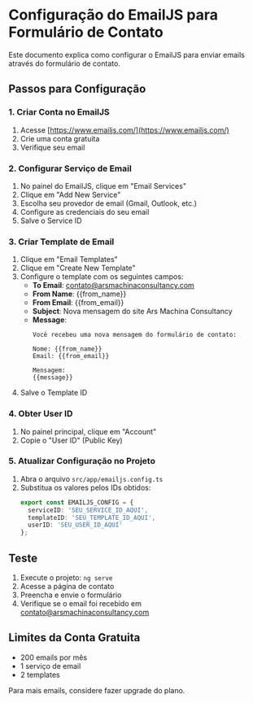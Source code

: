# Configuração do EmailJS para Formulário de Contato

Este documento explica como configurar o EmailJS para enviar emails através do formulário de contato.

## Passos para Configuração

### 1. Criar Conta no EmailJS
1. Acesse [https://www.emailjs.com/](https://www.emailjs.com/)
2. Crie uma conta gratuita
3. Verifique seu email

### 2. Configurar Serviço de Email
1. No painel do EmailJS, clique em "Email Services"
2. Clique em "Add New Service"
3. Escolha seu provedor de email (Gmail, Outlook, etc.)
4. Configure as credenciais do seu email
5. Salve o Service ID

### 3. Criar Template de Email
1. Clique em "Email Templates"
2. Clique em "Create New Template"
3. Configure o template com os seguintes campos:
   - **To Email**: contato@arsmachinaconsultancy.com
   - **From Name**: {{from_name}}
   - **From Email**: {{from_email}}
   - **Subject**: Nova mensagem do site Ars Machina Consultancy
   - **Message**:
     ```
     Você recebeu uma nova mensagem do formulário de contato:

     Nome: {{from_name}}
     Email: {{from_email}}

     Mensagem:
     {{message}}
     ```
4. Salve o Template ID

### 4. Obter User ID
1. No painel principal, clique em "Account"
2. Copie o "User ID" (Public Key)

### 5. Atualizar Configuração no Projeto
1. Abra o arquivo `src/app/emailjs.config.ts`
2. Substitua os valores pelos IDs obtidos:
   ```typescript
   export const EMAILJS_CONFIG = {
     serviceID: 'SEU_SERVICE_ID_AQUI',
     templateID: 'SEU_TEMPLATE_ID_AQUI',
     userID: 'SEU_USER_ID_AQUI'
   };
   ```

## Teste
1. Execute o projeto: `ng serve`
2. Acesse a página de contato
3. Preencha e envie o formulário
4. Verifique se o email foi recebido em contato@arsmachinaconsultancy.com

## Limites da Conta Gratuita
- 200 emails por mês
- 1 serviço de email
- 2 templates

Para mais emails, considere fazer upgrade do plano.
